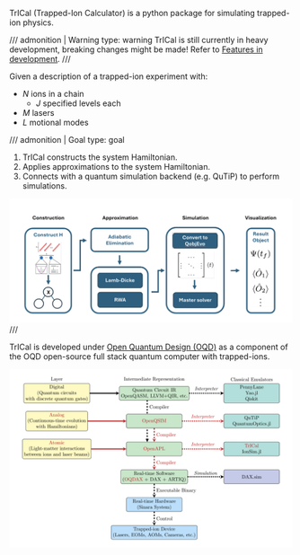 TrICal (Trapped-Ion Calculator) is a python package for simulating trapped-ion physics.

<!-- prettier-ignore -->
/// admonition | Warning
    type: warning
TrICal is still currently in heavy development, breaking changes might be made!
Refer to [Features in development](get-started/outlook.md).
///

Given a description of a trapped-ion experiment with:

- $N$ ions in a chain
  - $J$ specified levels each
- $M$ lasers
- $L$ motional modes

<!-- prettier-ignore -->
/// admonition | Goal
    type: goal

1. TrICal constructs the system Hamiltonian.
2. Applies approximations to the system Hamiltonian.
3. Connects with a quantum simulation backend (e.g. QuTiP) to perform simulations.

![](figures/pipeline.png)
///

TrICal is developed under [Open Quantum Design (OQD)](https://openquantumdesign.org/) as a component of the OQD open-source full stack quantum computer with trapped-ions.

![](figures/stack_diagram.png)
